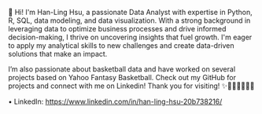 👋 Hi! I'm Han-Ling Hsu, a passionate Data Analyst with expertise in Python, R, SQL, data modeling, and data visualization. 
With a strong background in leveraging data to optimize business processes and drive informed decision-making, 
I thrive on uncovering insights that fuel growth. 
I'm eager to apply my analytical skills to new challenges and create data-driven solutions that make an impact. 

I’m also passionate about basketball data and have worked on several projects based on Yahoo Fantasy Basketball.
Check out my GitHub for projects and connect with me on Linkedin!
Thank you for visiting! ✨💖🧡💛💚💙💜

• LinkedIn: https://www.linkedin.com/in/han-ling-hsu-20b738216/

